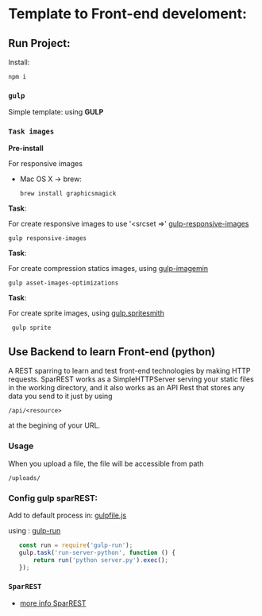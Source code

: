 # Template to Front-end develoment:


## Run Project:

 Install: 
 
 ``npm i``
 
 ### `gulp`

Simple template:
using **GULP**
 ### `Task images`
 
 **Pre-install** 
 
 For responsive images
 - Mac OS X -> brew: 
  
    ``brew install graphicsmagick``
 
 **Task**: 
 
 For create responsive images  to use '<srcset =>'  [gulp-responsive-images](https://github.com/dcgauld/gulp-responsive-images)
                    
    gulp responsive-images
 
 **Task**: 
 
 For create compression statics images, using  [gulp-imagemin](https://github.com/sindresorhus/gulp-imagemin)
 
    gulp asset-images-optimizations
   
  **Task**: 
  
  For create sprite images, using  [gulp.spritesmith](https://github.com/twolfson/gulp.spritesmith)
  
     gulp sprite

## Use Backend to learn Front-end (python)
A REST sparring to learn and test front-end technologies by making HTTP requests.
SparREST works as a SimpleHTTPServer serving your static files in the working directory, and it also works as an API Rest that stores any data you send to it just by using 
    
    /api/<resource> 

at the begining of your URL.

### Usage
When you upload a file, the file will be accessible from path 
    
    /uploads/
    
 ### Config gulp sparREST:
 Add to default process in:  [gulpfile.js](gulpfile.js)
 
 using : [gulp-run](https://www.npmjs.com/package/gulp-run)
 ```javascript
    const run = require('gulp-run');
    gulp.task('run-server-python', function () {
        return run('python server.py').exec();
    });
 ```


 ### `SparREST` 
 - [more info SparREST](https://github.com/kasappeal/sparrest)


